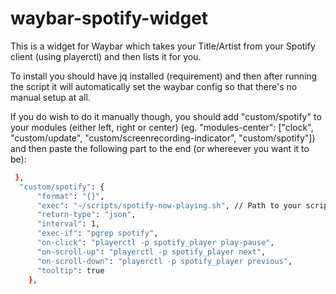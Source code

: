 # waybar-spotify-widget

This is a widget for Waybar which takes your Title/Artist from your Spotify client (using playerctl) and then lists it for you.

To install you should have jq installed (requirement) and then after running the script it will automatically set the waybar config so that there's no manual setup at all.

If you do wish to do it manually though, you should add "custom/spotify" to your modules (either left, right or center) (eg. "modules-center": ["clock", "custom/update", "custom/screenrecording-indicator", "custom/spotify"]) and then paste the following part to the end (or whereever you want it to be):

```bash
 },
  "custom/spotify": {
      "format": "{}",
      "exec": "~/scripts/spotify-now-playing.sh", // Path to your script from step 2
      "return-type": "json",
      "interval": 1,
      "exec-if": "pgrep spotify",
      "on-click": "playerctl -p spotify_player play-pause",
      "on-scroll-up": "playerctl -p spotify_player next",
      "on-scroll-down": "playerctl -p spotify_player previous",
      "tooltip": true
    },
```    
